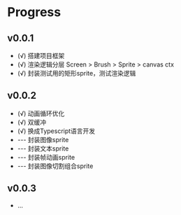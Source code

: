 # Progress

## v0.0.1

* (√) 搭建项目框架
* (√) 渲染逻辑分层 Screen > Brush > Sprite > canvas ctx
* (√) 封装测试用的矩形sprite，测试渲染逻辑

## v0.0.2


* (√) 动画循环优化
* (√) 双缓冲
* (√) 换成Typescript语言开发
* --- 封装图像sprite
* --- 封装文本sprite
* --- 封装帧动画sprite
* --- 封装图像切割组合sprite

## v0.0.3

* ...

